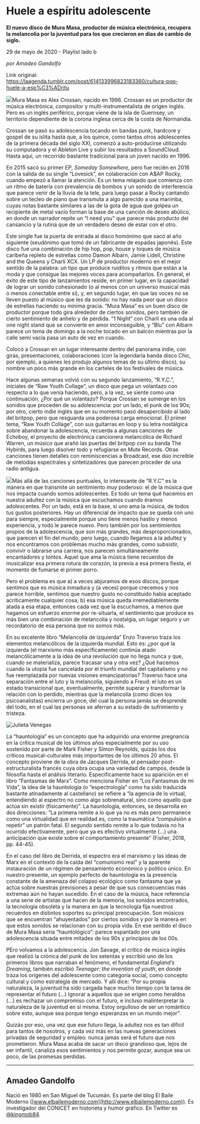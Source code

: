 # Huele a espíritu adolescente

**El nuevo disco de Mura Masa, productor de música electrónica, recupera la melancolía por la juventud para los que crecieron en días de cambio de siglo.**

29 de mayo de 2020 - Playlist lado b

_por Amadeo Gandolfo_

Link original: https://laagenda.tumblr.com/post/614133996823183360/cultura-pop-huele-a-esp%C3%ADritu

![](https://64.media.tumblr.com/beba432a271104159b5a19e3b39b2968/cd95d8f2a9645eb4-74/s500x750/d0181d50d0329a92b2bd4d19851632ba7e579e65.jpg)Mura Masa es Alex Crossan, nacido en 1996. Crossan es un productor de
música electrónica, compositor y multi-instrumentalista de origen inglés.
Pero es un inglés periférico, porque viene de la isla de Guernsey, un
territorio dependiente de la corona inglesa cerca de la costa
de Normandía. 

Crossan se pasó su adolescencia tocando en bandas punk, hardcore y
gospel de su islita hasta que, a los quince, como tantos otros adolescentes de
la primera década del siglo XXI, comenzó a auto-producirse utilizando su
computadora y el Ableton Live y subir los resultados a SoundCloud. Hasta aquí,
un recorrido bastante tradicional para un joven nacido en 1996.

En 2015 sacó su primer EP, *Someday Somewhere*, pero fue recién en
2016 con la salida de su single “Lovesick”, en colaboración con A$AP Rocky, cuando empezó a llamar la atención. Es un tema relajado que comienza con un
ritmo de batería con prevalencia de bombos y un sonido de interferencia que
parece venir de la lluvia de la tele, para luego pasar a Rocky cantando sobre
un tecleo de piano que transmuta a algo parecido a una marimba, cuyas notas
bastante similares a las de la gota de agua que golpea un recipiente de metal
vacío forman la base de una canción de deseo abúlico, en donde un narrador
repite un “I need you” que parece más producto del cansancio y la rutina que de
un verdadero deseo de estar con el otro. 

Este single fue la puerta de entrada al disco homónimo que sacó al año
siguiente (seudónimo que tomó de un fabricante de espadas japonés). Este disco
fue una combinación de hip hop, pop, house y toques de música caribeña repleto
de estrellas como Damon Albarn, Jamie Lidell, Christine and the Queens y Charli
XCX. Un LP de productor moderno en el mejor sentido de la palabra: un tipo que
produce ruiditos y ritmos que están a la moda y que consigue las mejores voces
para acompañarlos. En general, el éxito de este tipo de lanzamientos reside, en
primer lugar, en la capacidad de lograr un sonido cohesionado (o al menos con
un universo musical más o menos conectable entre sí), y, en segundo lugar, en
que las voces no se lleven puesto al músico que les da sonido: no hay nada peor
que un disco de estrellas haciendo su mínima gracia. “Mura Masa” es un buen
disco de productor porque todo gira alrededor de ciertos sonidos, pero también
de cierto sentimiento de anhelo y de pérdida. “1 Night” con Charli es una oda
al one night stand que se convierte en amor inconseguible, y “Blu” con Albarn
parece un tema de domingo a la noche tocado en un balcón mientras por la calle
semi vacía pasa un auto de vez en cuando.

Colocó a Crossan en un lugar interesante dentro del panorama indie, con giras,
presentaciones, colaboraciones (con la legendaria banda disco Chic, por ejemplo,
a quienes les produjo algunos temas de su último disco), su nombre un poco más
grande en los carteles de los festivales de música. 

Hace algunas semanas volvió con su segundo lanzamiento, “R.Y.C.”,
iniciales de “Raw Youth Collage”, un disco que pega un volantazo con respecto a
lo que venía haciendo, pero, a la vez, se siente como una continuación. ¿Por
qué un volantazo? Porque Crossan se sumerge en los sonidos que proceden de su
adolescencia: por un lado, el punk de los 90s; por otro, cierto indie inglés
que en su momento pasó desapercibido al lado del britpop, pero que resguarda una poderosa carga emocional. El primer tema, “Raw Youth Collage”, con sus
guitarras en loop y su letra nostálgica sobre abandonar la adolescencia,
recuerda a algunas canciones de Echoboy, el proyecto de electrónica cancionera
melancólica de Richard Warren, un músico que arañó las puertas del britpop con
su banda The Hybirds, para luego disolver todo y refugiarse en Mute Records.
Otras canciones tienen detalles con reminiscencias a Broadcast, ese dúo
increíble de melodías espectrales y sintetizadores que parecen proceder de una
radio antigua. 

![](https://64.media.tumblr.com/8ff13d39f05c135b83840b95870cef18/cd95d8f2a9645eb4-fa/s400x600/5ffbfb0373d106f9e59c25620ecc6164124fe993.jpg)Más allá de las canciones puntuales, lo interesante de “R.Y.C” es la
manera en que transmite un sentimiento muy poderoso: el de la música que nos
impacta cuando somos adolescentes. Es todo un tema qué hacemos en nuestra
adultez con la música que escuchamos cuando éramos adolescentes. Por un lado,
está en la base, si uno ama la música, de todos tus gustos posteriores. Hay un
diferencial de impacto que se queda con uno para siempre, especialmente porque
uno tiene menos hastío y menos experiencia, y todo le parece nuevo. Pero
también por los sentimientos propios de la adolescencia, que son más grandes,
más desproporcionados, que parecen el fin del mundo, pero luego, cuando
llegamos a la adultez y nos encontramos con problemas mucho más grandes, como
subsistir, convivir o labrarse una carrera, nos parecen simultáneamente
encantadores y tontos. Aquel que ama la música tiene recuerdos de musicalizar
esa primera rotura de corazón, la previa a esa primera fiesta, el momento de
fumarse el primer porro. 

Pero el problema es que a) a veces abjuramos de esos discos, porque
sentimos que es música inmadura y (a veces) porque crecemos y nos parece
horrible, sentimos que nuestro gusto no constituido había aceptado acríticamente
cualquier cosa; b) esa música queda irremediablemente atada a esa etapa,
entonces cada vez que la escuchamos, a menos que hagamos un esfuerzo enorme por
re-situarla, el sentimiento que produce es más bien una combinación de
melancolía y nostalgia, un lugar seguro y un recordatorio de esa persona que no
somos más.

En su excelente libro “Melancolía de izquierda” Enzo Traverso traza los
elementos melancólicos de la izquierda mundial. Esto es: ¿por qué la izquierda
(el marxismo más específicamente) continúa atado melancólicamente a la idea de
una revolución que no llega nunca y que, cuando se materializa, parece fracasar
una y otra vez? ¿Qué hacemos cuando la utopía fue cancelada por el triunfo
mundial del capitalismo y no fue reemplazada por nuevas visiones
emancipatorias? Traverso hace una separación entre el luto y la
melancolía, siguiendo a Freud: el luto es un estado transicional que,
eventualmente, permite superar y transformar la relación con lo perdido,
mientras que la melancolía (como dicen los psicoanalistas) encierra un goce,
del cual la persona jamás se desprende del todo, en el cual las personas se
aferran a su estado de sufrimiento y tristeza. 

![Julieta Venegas](https://64.media.tumblr.com/134910122386da2fa4662fc016328c87/cd95d8f2a9645eb4-e5/s250x400/85c9821a5639c9398e041ce561eb9396f0ce60d8.jpg)  



La “hauntología” es un concepto que ha adquirido una enorme pregnancia en la crítica musical de los últimos años especialmente por su uso sostenido por parte de Mark Fisher y Simon Reynolds, quizás los dos críticos musical-culturales más importantes de los últimos 20 años. El concepto proviene de la obra de Jacques Derrida, el pensador post-estructuralista francés cuya obra ocupa una variedad de campos, desde la filosofía hasta el análisis literario. Específicamente hace su aparición en el libro “Fantasmas de Marx”. Como menciona Fisher en “Los Fantasmas de mi Vida”, la idea de la hauntología (o “espectrología” como ha sido traducida bastante atinadamente al castellano) se refiere a “la agencia de lo virtual, entendiendo al espectro no como algo sobrenatural, sino como aquello que actúa sin existir (físicamente)”. La hauntología, entonces, se desarrolla en dos direcciones: “La primera remite a lo que ya no es más pero permanece como una virtualidad que en realidad es, como la traumática “compulsión a repetir” un patrón fatal. El segundo sentido remite a lo que todavía no ha ocurrido efectivamente, pero que ya es efectivo virtualmente (…) una anticipación que existe sobre el comportamiento presente” (Fisher, 2018, pp. 44-45).



En el caso del libro de Derrida, el espectro era el marxismo y las ideas de Marx en el contexto de la caída del “comunismo real” y la aparente instauración de un régimen de pensamiento económico y político único. En nuestro presente, un ejemplo perfecto de hauntología es la presencia constante de la amenaza del colapso ecológico como fantasma que ya actúa sobre nuestras previsiones a pesar de que sus consecuencias más extremas aún no hayan sucedido. En el caso de la música, hace referencia a una serie de artistas que hacen de la memoria, los sonidos encontrados, la tecnología obsoleta y la manera en que la tecnología fija nuestros recuerdos en distintos soportes su principal preocupación. Son músicos que se encuentran “ahuyentados” por ciertos sonidos y por la manera en que estos sonidos se relacionan con su propia vida. En ese sentido el disco de Mura Masa sería “hauntológico”: parece espantado por una adolescencia situada entre mitades de los 90s y principios de los 00s.



PEro volvamos a la adolescencia. Jon Savage, el crítico de música inglés que realizó la crónica del punk
de los setentas y escribió uno de los primeros libros que narraban el fenómeno,
el fundamental *England’s Dreaming*, también escribió *Teenager: the invention
of youth*, en donde traza los orígenes del adolescente como categoría social,
como concepto cultural y como estrategia de mercado. Y allí dice: “Por su
propia naturaleza, la juventud ha sido cargada hace mucho tiempo con la tarea
de representar el futuro (…) Ignorar a aquellos que se erigen como heraldos (…)
es rechazar un compromiso con el futuro, e incluso malinterpretar la naturaleza
de la juventud en sí misma. Estoy orgulloso de ser un romántico sobre esto,
aunque sea porque tengo esperanzas en un mundo mejor”. 

Quizás por eso, una vez que ese futuro llega, la adultez nos es tan
difícil para tantos de nosotros, y cada vez más en las nuevas generaciones
privadas de seguridad y empleo: nunca jamás será el futuro que nos prometieron.
Mura Masa acaba de sacar un disco grandioso que, lejos de ser infantil,
canaliza esos sentimientos y nos permite gozar, aunque sea un poco, de las
promesas perdidas. 



---

Amadeo Gandolfo
---------------

 Nació en 1980 en San Miguel de Tucumán. Es parte del blog El Baile Moderno ([www.elbailemoderno.com](http://www.elbailemoderno.com)). Es investigador del CONICET en historieta y humor gráfico. En Twitter es [@kingmob84](https://twitter.com/kingmob84). 

